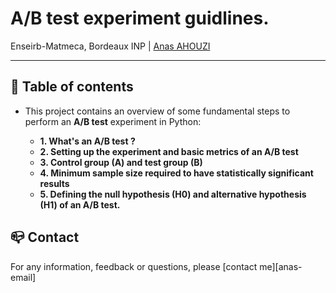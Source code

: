 # A/B test experiment guidlines.
Enseirb-Matmeca, Bordeaux INP | [Anas AHOUZI](https://www.linkedin.com/in/anas-ahouzi-6aab0b155/)
***

## :monocle_face: Table of contents
- This project contains an overview of some fundamental steps to perform an **A/B test** experiment in Python:

  - **1. What's an A/B test ?**
  - **2. Setting up the experiment and basic metrics of an A/B test**
  - **3. Control group (A) and test group (B)**
  - **4. Minimum sample size required to have statistically significant results**
  - **5. Defining the null hypothesis (H0) and alternative hypothesis (H1) of an A/B test.**
  


## :mailbox_closed: Contact
For any information, feedback or questions, please [contact me][anas-email]